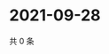 # 2021-09-28

共 0 条

<!-- BEGIN WEIBO -->
<!-- 最后更新时间 Tue Sep 28 2021 00:22:40 GMT+0800 (China Standard Time) -->

<!-- END WEIBO -->
